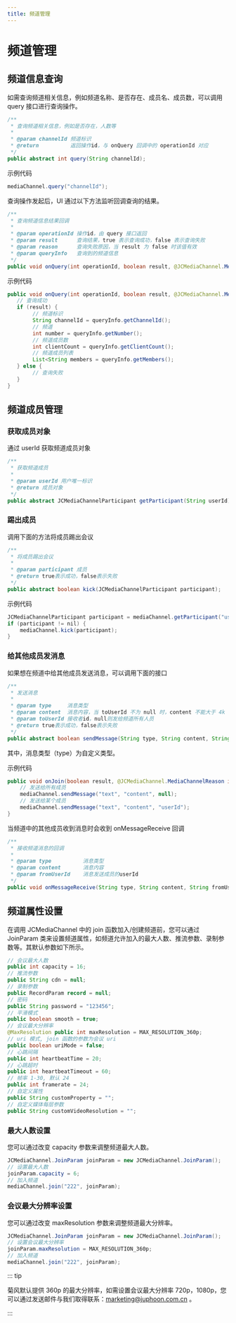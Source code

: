```yaml
---
title: 频道管理
---
```

# 频道管理

## 频道信息查询

如需查询频道相关信息，例如频道名称、是否存在、成员名、成员数，可以调用 query 接口进行查询操作。

``````java
/**
 * 查询频道相关信息，例如是否存在，人数等
 *
 * @param channelId 频道标识
 * @return          返回操作id，与 onQuery 回调中的 operationId 对应
 */
public abstract int query(String channelId);
``````

示例代码

``````java
mediaChannel.query("channelId");
``````

查询操作发起后，UI 通过以下方法监听回调查询的结果。

``````java
/**
 * 查询频道信息结果回调
 *
 * @param operationId 操作id，由 query 接口返回
 * @param result      查询结果，true 表示查询成功，false 表示查询失败
 * @param reason      查询失败原因，当 result 为 false 时该值有效
 * @param queryInfo   查询到的频道信息
 */
public void onQuery(int operationId, boolean result, @JCMediaChannel.MediaChannelReason int reason, JCMediaChannelQueryInfo queryInfo);
``````

示例代码

``````java
public void onQuery(int operationId, boolean result, @JCMediaChannel.MediaChannelReason int reason, JCMediaChannelQueryInfo queryInfo) {
   // 查询成功
   if (result) {
        // 频道标识
        String channelId = queryInfo.getChannelId();
        // 频道
        int number = queryInfo.getNumber();
        // 频道成员数
        int clientCount = queryInfo.getClientCount();
        // 频道成员列表
        List<String members = queryInfo.getMembers();
   } else {
        // 查询失败
   }
}
``````


## 频道成员管理

### 获取成员对象

通过 userId 获取频道成员对象

``````java
/**
 * 获取频道成员
 *
 * @param userId 用户唯一标识
 * @return 成员对象
 */
public abstract JCMediaChannelParticipant getParticipant(String userId);
``````


### 踢出成员

调用下面的方法将成员踢出会议

``````java
/**
 * 将成员踢出会议
 *
 * @param participant 成员
 * @return true表示成功，false表示失败
 */
public abstract boolean kick(JCMediaChannelParticipant participant);
``````

示例代码

``````java
JCMediaChannelParticipant participant = mediaChannel.getParticipant("userId");
if (participant != nil) {
    mediaChannel.kick(participant);
}
``````


### 给其他成员发消息

如果想在频道中给其他成员发送消息，可以调用下面的接口

``````java
/**
 * 发送消息
 *
 * @param type     消息类型
 * @param content  消息内容，当 toUserId 不为 null 时，content 不能大于 4k
 * @param toUserId 接收者id，null则发给频道所有人员
 * @return true表示成功，false表示失败
 */
public abstract boolean sendMessage(String type, String content, String toUserId);
``````

其中，消息类型（type）为自定义类型。

示例代码

``````java
public void onJoin(boolean result, @JCMediaChannel.MediaChannelReason int reason, String channelId) {
    // 发送给所有成员
    mediaChannel.sendMessage("text", "content", null);
    // 发送给某个成员
    mediaChannel.sendMessage("text", "content", "userId");
}
``````

当频道中的其他成员收到消息时会收到 onMessageReceive 回调

``````java
/**
 * 接收频道消息的回调
 *
 * @param type          消息类型
 * @param content       消息内容
 * @param fromUserId    消息发送成员的userId
 */
public void onMessageReceive(String type, String content, String fromUserId);
``````

## 频道属性设置

在调用 JCMediaChannel 中的 join 函数加入/创建频道前，您可以通过 JoinParam
类来设置频道属性，如频道允许加入的最大人数、推流参数、录制参数等。其默认参数如下所示。

``` java
// 会议最大人数
public int capacity = 16;
// 推流参数
public String cdn = null;
// 录制参数
public RecordParam record = null;
// 密码
public String password = "123456";
// 平滑模式
public boolean smooth = true;
// 会议最大分辨率
@MaxResolution public int maxResolution = MAX_RESOLUTION_360p;
// uri 模式, join 函数的参数为会议 uri
public boolean uriMode = false;
// 心跳间隔
public int heartbeatTime = 20;
// 心跳超时
public int heartbeatTimeout = 60;
// 帧率 1-30, 默认 24
public int framerate = 24;
// 自定义属性
public String customProperty = "";
// 自定义媒体每层参数
public String customVideoResolution = "";
```

### 最大人数设置

您可以通过改变 capacity 参数来调整频道最大人数。

``` java
JCMediaChannel.JoinParam joinParam = new JCMediaChannel.JoinParam();
// 设置最大人数
joinParam.capacity = 6;
// 加入频道
mediaChannel.join("222", joinParam);
```

### 会议最大分辨率设置

您可以通过改变 maxResolution 参数来调整频道最大分辨率。 

``` java
JCMediaChannel.JoinParam joinParam = new JCMediaChannel.JoinParam();
// 设置会议最大分辨率
joinParam.maxResolution = MAX_RESOLUTION_360p;
// 加入频道
mediaChannel.join("222", joinParam);
```

::: tip

菊风默认提供 360p 的最大分辨率，如需设置会议最大分辨率
720p，1080p，您可以通过发送邮件与我们取得联系：marketing@juphoon.com.cn 。

:::